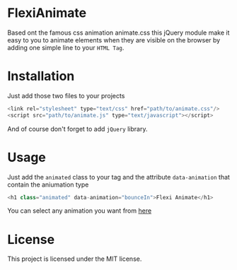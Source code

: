 # FlexiAnimate

Based ont the famous css animation animate.css this jQuery module make it easy to you to animate elements
when they are visible on the browser by adding one simple line to your `HTML Tag`.

# Installation

Just add those two files to your projects
```javascript
<link rel="stylesheet" type="text/css" href="path/to/animate.css"/>
<script src="path/to/animate.js" type="text/javascript"></script>
```

And of course don't forget to add `jQuery` library.

# Usage

Just add the `animated` class to your tag and the attribute `data-animation` that contain the aniumation type
```javascript
<h1 class="animated" data-animation="bounceIn">Flexi Animate</h1>
```
You can select any animation you want from [here](https://daneden.github.io/animate.css/)

# License
This project is licensed under the MIT license.